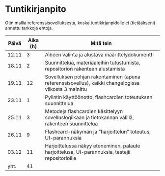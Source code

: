 # Tuntikirjanpito

Otin mallia referenssisovelluksesta, koska tuntikirjanpidolle ei (tietääkseni) annettu tarkkoja ehtoja.

| Päivä | Aika (h) | Mitä tein |
|-------|----------|-----------|
| 12.11 | 3        | Aiheen valinta ja alustava määrittelydokumentti |
| 18.11 | 2        | Suunnittelua, materiaaleihin tutustumista, repositorion rakenteen alustamista |
| 19.11 | 12       | Sovelluksen pohjan rakentaminen (apuna referenssisovellus), kaikki changelogissa viikosta 3 mainittu |
| 23.11 | 1        | Pylintin käyttöönotto, flashcardien toteutuksen suunnittelua |
| 25.11 | 3        | Metodeja flashcardien käsittelyyn sovelluslogiikaan ja tietokannan välillä, rakenteen suunnittelua |
| 26.11 | 9        | Flashcard-näkymän ja "harjoittelun" toteutus, UI-parannuksia |
| 03.12 | 11       | Harjoittelussa näkyy eteneminen, palaute harjoittelusa, UI-parannuksia, testejä repositorioille |
| yht.  | 41       |   |
